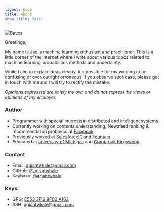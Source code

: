 ```yaml
---
layout: page
title: About
show_title: false
---
```

![Bayes](https://imgs.xkcd.com/comics/modified_bayes_theorem.png)

Greetings,

My name is Jae, a machine learning enthusiast and practitioner. This is a little corner of the internet where I write about various topics related to machine learning, probabilitics methods and uncertainty.

While I aim to explain ideas clearly, it is possible for my wording to be confusing or even outright erroneous. If you observe such case, please get in touch with me and I will try to rectify the mistake.

*Opinions expressed are solely my own and do not express the views or opinions of my employer.*

### Author
* Programmer with special interests in distributed and intelligent systems.
* Currently working on contents understanding, Newsfeed ranking & recommendation problems at [Facebook](https://engineering.fb.com/).
* Previously worked at [SalesforceIQ](https://engineering.salesforce.com/) and [Fountain](https://get.fountain.com/).
* Educated at [University of Michigan](https://cse.engin.umich.edu/) and [Cranbrook Kingswood](https://schools.cranbrook.edu/).

### Contact
* Email: [agiantwhale@gmail.com](mailto:agiantwhale@gmail.com)
* GitHub: [@agiantwhale](https://github.com/agiantwhale)
* Keybase: [@agiantwhale](https://keybase.io/agiantwhale)

### Keys
* GPG: [E553 3F16 9F00 A162](https://keybase.io/agiantwhale/pgp_keys.asc?fingerprint=e3ce0a09fe8c3d2a3ba51791e5533f169f00a162)
* SSH: [agiantwhale@gmail.com](https://keybase.pub/agiantwhale/agiantwhale_ed25519.pub)